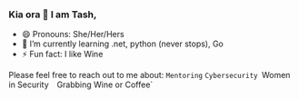 ### Kia ora 👋 I am Tash,

- 😄 Pronouns: She/Her/Hers
- 🌱 I’m currently learning .net, python (never stops), Go
- ⚡ Fun fact: I like Wine 


Please feel free to reach out to me about: `Mentoring` `Cybersecurity `Women in Security`  `Grabbing Wine or Coffee`
